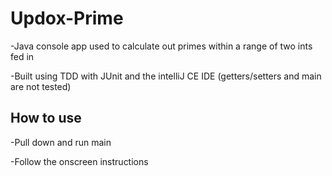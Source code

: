 # Updox-Prime
-Java console app used to calculate out primes within a range of two ints fed in

-Built using TDD with JUnit and the intelliJ CE IDE (getters/setters and main are not tested)

## How to use
-Pull down and run main

-Follow the onscreen instructions
